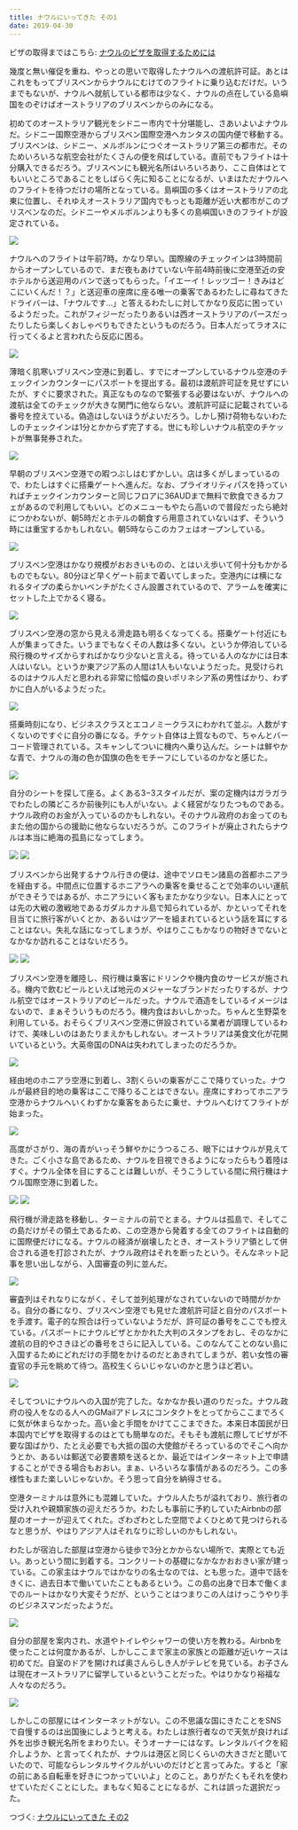 ```yaml
---
title: ナウルにいってきた その1
date: 2019-04-30
---
```


ビザの取得まではこちら: [ナウルのビザを取得するためには](/post/1557095327/)<br>

幾度と無い催促を重ね、やっとの思いで取得したナウルへの渡航許可証。あとはこれをもってブリスベンからナウルにむけてのフライトに乗り込むだけだ。いうまでもないが、ナウルへ就航している都市は少なく、ナウルの点在している島嶼国をのぞけばオーストラリアのブリスベンからのみになる。

初めてのオーストラリア観光をシドニー市内で十分堪能し、さあいよいよナウルだ。シドニー国際空港からブリスベン国際空港へカンタスの国内便で移動する。ブリスベンは、シドニー、メルボルンにつぐオーストラリア第三の都市だ。そのためいろいろな航空会社がたくさんの便を飛ばしている。直前でもフライトは十分購入できるだろう。ブリスベンにも観光名所はいろいろあり、ここ自体はとてもいいところであることをしばらく先に知ることになるが、いまはただナウルへのフライトを待つだけの場所となっている。島嶼国の多くはオーストラリアの北東に位置し、それゆえオーストラリア国内でもっとも距離が近い大都市がこのブリスベンなのだ。シドニーやメルボルンよりも多くの島嶼国いきのフライトが設定されている。

![](https://img.xar.sh/i-prmZ72F-X2.jpg)

ナウルへのフライトは午前7時。かなり早い。国際線のチェックインは3時間前からオープンしているので、まだ夜もあけていない午前4時前後に空港至近の安ホテルから送迎用のバンで送ってもらった。「イエーイ！レッツゴー！きみはどこにいくんだ！？」と送迎車の座席に座る唯一の乗客であるわたしに尋ねてきたドライバーは、「ナウルです…」と答えるわたしに対してかなり反応に困っているようだった。これがフィジーだったりあるいは西オーストラリアのパースだったりしたら楽しくおしゃべりもできたというものだろう。日本人だってラオスに行ってくるよと言われたら反応に困る。

![](https://img.xar.sh/i-fRCFxDf-X2.jpg)

薄暗く肌寒いブリスベン空港に到着し、すでにオープンしているナウル空港のチェックインカウンターにパスポートを提出する。最初は渡航許可証を見せずにいたが、すぐに要求された。真正なものなので緊張する必要はないが、ナウルへの渡航は全てのチェックが大きな関門に他ならない。渡航許可証に記載されている番号を控えている。偽造はしないほうがよいだろう。しかし預け荷物もないわたしのチェックインは1分とかからず完了する。世にも珍しいナウル航空のチケットが無事発券された。

![](https://img.xar.sh/i-w6xbwrj-X2.jpg)

早朝のブリスベン空港での暇つぶしはむずかしい。店は多くがしまっているので、わたしはすぐに搭乗ゲートへ進んだ。なお、プライオリティパスを持っていればチェックインカウンターと同じフロアに36AUDまで無料で飲食できるカフェがあるので利用してもいい。どのメニューもやたら高いので普段だったら絶対につかわないが、朝5時だとホテルの朝食すら用意されていないはず、そういう時には重宝するかもしれない。朝5時ならこのカフェはオープンしている。

![](https://img.xar.sh/i-7ZJRCMv-X2.jpg)

ブリスベン空港はかなり規模がおおきいものの、とはいえ歩いて何十分もかかるものでもない。80分ほど早くゲート前まで着いてしまった。空港内には横になれるタイプの柔らかいベンチがたくさん設置されているので、アラームを確実にセットした上でかるく寝る。

![](https://img.xar.sh/i-SkNK5f8-X2.jpg)

ブリスベン空港の窓から見える滑走路も明るくなってくる。搭乗ゲート付近にも人が集まってきた。いうまでもなくその人数は多くない。というか停泊している飛行機のサイズからすればかなり少ないと言える。待っている人のなかには日本人はいない。というか東アジア系の人間は1人もいないようだった。見受けられるのはナウル人だと思われる非常に恰幅の良いポリネシア系の男性ばかり、わずかに白人がいるようだった。

![](https://img.xar.sh/i-m2Pkr33-X2.jpg)

搭乗時刻になり、ビジネスクラスとエコノミークラスにわかれて並ぶ。人数がすくないのですぐに自分の番になる。チケット自体は上質なもので、ちゃんとバーコード管理されている。スキャンしてついに機内へ乗り込んだ。シートは鮮やかな青で、ナウルの海の色か国旗の色をモチーフにしているのかなと感じた。

![](https://img.xar.sh/i-ZSC8k2X-X2.jpg)

自分のシートを探して座る。よくある3−3スタイルだが、案の定機内はガラガラでわたしの隣どころか前後列にも人がいない。よく経営がなりたつものである。ナウル政府のお金が入っているのかもしれない。そのナウル政府のお金ってのもまた他の国からの援助に他ならないだろうが。このフライトが廃止されたらナウルは本当に絶海の孤島になってしまう。

![](https://img.xar.sh/i-DSJS9Sf-X2.jpg)
![](https://img.xar.sh/i-5TsrdX6-X2.jpg)

ブリスベンから出発するナウル行きの便は、途中でソロモン諸島の首都ホニアラを経由する。中間点に位置するホニアラへの乗客を乗せることで効率のいい運航ができそうではあるが、ホニアラにいく客もまたかなり少ない。日本人にとっては先の大戦の激戦地であるガダルカナル島で知られているが、かといってそれを目当てに旅行客がいくとか、あるいはツアーを組まれているという話を耳にすることはない。失礼な話になってしまうが、やはりここもかなりの物好きでないとなかなか訪れることはないだろう。

![](https://img.xar.sh/i-zbJ4fkV-X2.jpg)
![](https://img.xar.sh/i-DQMKdXq-X2.jpg)

ブリスベン空港を離陸し、飛行機は乗客にドリンクや機内食のサービスが施される。機内で飲むビールといえば地元のメジャーなブランドだったりするが、ナウル航空ではオーストラリアのビールだった。ナウルで酒造をしているイメージはないので、まぁそういうものだろう。機内食はおいしかった。ちゃんと生野菜を利用している。おそらくブリスベン空港に併設されている業者が調理しているわけで、美味しいのはあたりまえかもしれない。オーストラリアは美食文化が花開いているという。大英帝国のDNAは失われてしまったのだろうか。

![](https://img.xar.sh/i-b3VRTk6-X2.jpg)

経由地のホニアラ空港に到着し、3割くらいの乗客がここで降りていった。ナウルが最終目的地の乗客はここで降りることはできない。座席にすわってホニアラ空港からナウルへいくわずかな乗客をあらたに乗せ、ナウルへむけてフライトが始まった。

![](https://img.xar.sh/i-DpGZZmz-X2.jpg)

高度がさがり、海の青がいっそう鮮やかにうつるころ、眼下にはナウルが見えてきた。ごく小さな島であるため、ナウルを目視できるようになったらもう着陸はすぐ。ナウル全体を目にすることは難しいが、そうこうしている間に飛行機はナウル国際空港に到着した。

![](https://img.xar.sh/i-33qF9Nf-X2.jpg)
![](https://img.xar.sh/i-QTg5gCr-X2.jpg)

飛行機が滑走路を移動し、ターミナルの前でとまる。ナウルは孤島で、そしてこの島だけがその領土であるため、この空港から発着する全てのフライトは自動的に国際便だけになる。ナウルの経済が崩壊したとき、オーストラリア領として併合される道を打診されたが、ナウル政府はそれを断ったという。そんなネット記事を思い出しながら、入国審査の列に並んだ。

![](https://img.xar.sh/i-tsX88WJ-X2.jpg)

審査列はそれなりにながく、そして並列処理がなされていないので時間がかかる。自分の番になり、ブリスベン空港でも見せた渡航許可証と自分のパスポートを手渡す。電子的な照合は行っていないようだが、許可証の番号をここでも控えている。パスポートにナウルビザとかかれた大判のスタンプをおし、そのなかに渡航の目的やさきほどの番号をさらに記入している。このなんてことのない島に入国するためにどれだけの手間をかけるのだとあきれてしまうが、若い女性の審査官の手元を眺めて待つ。高校生くらいじゃないのかと思うほど若い。

![](https://img.xar.sh/i-WM2fdD3-X2.jpg)

そしてついにナウルへの入国が完了した。なかなか長い道のりだった。ナウル政府の役人をなのる人へのGMailアドレスにコンタクトをとってからここまでろくに気が休まらなかった。高い金と手間をかけてここまできた。本来日本国民が日本国内でビザを取得するのはとても簡単なのだ。そもそも渡航に際してビザが不要な国ばかり、たとえ必要でも大抵の国の大使館がそろっているのでそこへ向かうとか、あるいは郵送で必要書類を送るとか、最近ではインターネット上で申請することができる場合もおおい。まぁ、いろいろな事情があるのだろう。この多様性もまた楽しいじゃないか。そう思って自分を納得させる。

空港ターミナルは意外にも混雑していた。ナウル人たちが溢れており、旅行者の受け入れや親類家族の迎えだろうか。わたしも事前に予約していたAirbnbの部屋のオーナーが迎えてくれた。ざわざわとした空間でよくひとめて見つけられるなと思うが、やはりアジア人はそれなりに珍しいのかもしれない。

わたしが宿泊した部屋は空港から徒歩で3分とかからない場所で、実際とても近い。あっという間に到着する。コンクリートの基礎になかなかおおきい家が建っている。この家主はナウルではかなりの名士なのでは、とも思った。道中で話をきくに、過去日本で働いていたこともあるという。この島の出身で日本で働くまでのルートはかなり大変そうだが、ということはつまりこの人はけっこうやり手のビジネスマンだったようだ。

![](https://img.xar.sh/i-H89XLdC-X2.jpg)

自分の部屋を案内され、水道やトイレやシャワーの使い方を教わる。Airbnbを使ったことは何度かあるが、しかしここまで家主の家族との距離が近いケースは初めてだ。自室のドアを開ければ奥さんらしき人がテレビを見ている。お子さんは現在オーストラリアに留学しているということだった。やはりかなり裕福な人々なのだろう。

![](https://img.xar.sh/i-qXcNpVX-X2.jpg)

しかしこの部屋にはインターネットがない。この不思議な国にきたことをSNSで自慢するのは出国後にしようと考える。わたしは旅行者なので天気が良ければ外を出歩き観光名所をまわりたい。そうオーナーにはなす。レンタルバイクを紹介しようか、と言ってくれたが、ナウルは港区と同じくらいの大きさだと聞いていたので、可能ならレンタルサイクルがいいのだけどと言ってみた。すると「家の前にある自転車を好きにつかっていいよ」とのこと。ありがたくもそれを使わせていただくことにした。まもなく知ることになるが、これは誤った選択だった。

つづく: [ナウルにいってきた その2](/post/1585460288/)
